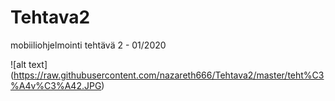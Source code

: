 # Tehtava2
mobiiliohjelmointi tehtävä 2 -  01/2020

![alt text] (https://raw.githubusercontent.com/nazareth666/Tehtava2/master/teht%C3%A4v%C3%A42.JPG)
